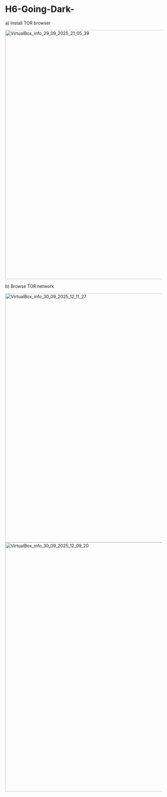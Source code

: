 # H6-Going-Dark-

a) Install TOR browser

<img width="1280" height="800" alt="VirtualBox_info_29_09_2025_21_05_39" src="https://github.com/user-attachments/assets/fba07a1e-4367-45ee-8862-8c20ca6b4461" />



b) Browse TOR network

<img width="1280" height="800" alt="VirtualBox_info_30_09_2025_12_11_27" src="https://github.com/user-attachments/assets/773f17af-b112-4162-9a2a-47051e5055a6" />


<img width="1280" height="800" alt="VirtualBox_info_30_09_2025_12_09_20" src="https://github.com/user-attachments/assets/91b555f6-d4a9-49c6-904c-1d141d8e763e" />



